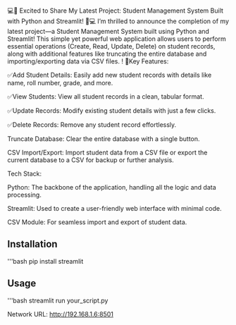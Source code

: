 💻🚀 Excited to Share My Latest Project: Student Management System Built with Python and Streamlit! 🚀💻
I’m thrilled to announce the completion of my latest project—a Student Management System built using Python and Streamlit! This simple yet powerful web application allows users to perform essential operations (Create, Read, Update, Delete) on student records, along with additional features like truncating the entire database and importing/exporting data via CSV files.
!
🔑Key Features:

✅Add Student Details: Easily add new student records with details like name, roll number, grade, and more.

✅View Students: View all student records in a clean, tabular format.

✅Update Records: Modify existing student details with just a few clicks.

✅Delete Records: Remove any student record effortlessly.

Truncate Database: Clear the entire database with a single button.

CSV Import/Export: Import student data from a CSV file or export the current database to a CSV for backup or further analysis.

Tech Stack:

Python: The backbone of the application, handling all the logic and data processing.

Streamlit: Used to create a user-friendly web interface with minimal code.

CSV Module: For seamless import and export of student data.


## Installation

'''bash
pip install streamlit

## Usage

'''bash
streamlit run your_script.py


  
  Network URL: http://192.168.1.6:8501
